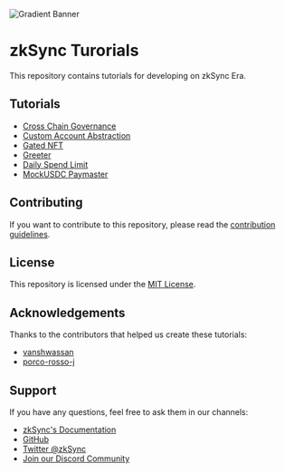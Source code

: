 ![Gradient Banner](https://github.com/matter-labs/tutorials/assets/10233439/8efffb9b-ad1f-4bf2-8f73-9cab8f7ccd22)

# zkSync Turorials

This repository contains tutorials for developing on zkSync Era.

## Tutorials

- [Cross Chain Governance](./cross-chain/README.md)
- [Custom Account Abstraction](./custom-aa/README.md)
- [Gated NFT](./gated-nft/README.md)
- [Greeter](./greeter/README.md)
- [Daily Spend Limit](./spend-limit/README.md)
- [MockUSDC Paymaster](./usdc-paymaster-w-api3-data-feeds/README.md)

## Contributing

If you want to contribute to this repository, please read the [contribution guidelines](./CONTRIBUTING.md).

## License

This repository is licensed under the [MIT License](./LICENSE).

## Acknowledgements

Thanks to the contributors that helped us create these tutorials:

- [vanshwassan](https://github.com/vanshwassan)
- [porco-rosso-j](https://github.com/porco-rosso-j)

## Support

If you have any questions, feel free to ask them in our channels:

- [zkSync's Documentation](https://era.zksync.io/docs/)
- [GitHub](https://github.com/matter-labs)
- [Twitter @zkSync](https://twitter.com/zksync)
- [Join our Discord Community](https://join.zksync.dev)
